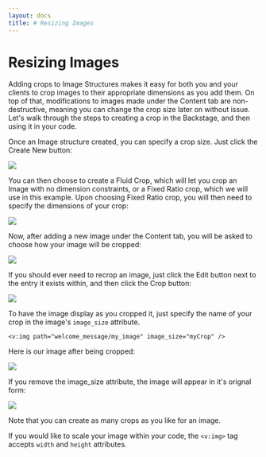 ```yaml
---
layout: docs
title: # Resizing Images
---
```


# Resizing Images

Adding crops to Image Structures makes it easy for both you and your
clients to crop images to their appropriate dimensions as you add them.
On top of that, modifications to images made under the Content tab are
non-destructive, meaning you can change the crop size later on without
issue. Let's walk through the steps to creating a crop in the Backstage,
and then using it in your code.

Once an Image structure created, you can specify a crop size. Just click
the Create New button:

![](assets/images/screenshots/the_website/cookbook/crop_create_new.png)

You can then choose to create a Fluid Crop, which will let you crop an
Image with no dimension constraints, or a Fixed Ratio crop, which we
will use in this example. Upon choosing Fixed Ratio crop, you will then
need to specify the dimensions of your crop:

![](assets/images/screenshots/the_website/cookbook/crop_size.png)

Now, after adding a new image under the Content tab, you will be asked
to choose how your image will be cropped:

![](assets/images/screenshots/the_website/cookbook/crop_specify.png)

If you should ever need to recrop an image, just click the Edit button
next to the entry it exists within, and then click the Crop button:

![](assets/images/screenshots/the_website/cookbook/crop_edit_button.png)

To have the image display as you cropped it, just specify the name of
your crop in the image's `image_size` attribute.

    <v:img path="welcome_message/my_image" image_size="myCrop" />

Here is our image after being cropped:

![](assets/images/screenshots/the_website/cookbook/crop_after.png)

If you remove the image\_size attribute, the image will appear in it's
orignal form:

![](assets/images/screenshots/the_website/cookbook/crop_before.png)

Note that you can create as many crops as you like for an image.

If you would like to scale your image within your code, the `<v:img>`
tag accepts `width` and `height` attributes.
